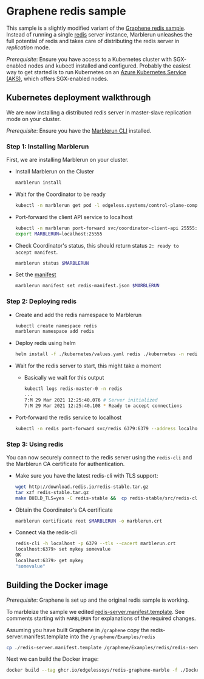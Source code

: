 # Graphene redis sample

This sample is a slightly modified variant of the [Graphene redis sample](https://github.com/oscarlab/graphene/tree/master/Examples/redis).
Instead of running a single [redis](https://redis.io/) server instance, Marblerun unleashes the full potential of redis and takes care of distributing the redis server in *replication* mode.

*Prerequisite*: Ensure you have access to a Kubernetes cluster with SGX-enabled nodes and kubectl installed and configured.
Probably the easiest way to get started is to run Kubernetes on an [Azure Kubernetes Service (AKS)](https://docs.microsoft.com/en-us/azure/confidential-computing/confidential-nodes-aks-get-started), which offers SGX-enabled nodes.
## Kubernetes deployment walkthrough

We are now installing a distributed redis server in master-slave replication mode on your cluster.

*Prerequisite*: Ensure you have the [Marblerun CLI](https://www.marblerun.sh/docs/getting-started/cli/) installed.

### Step 1: Installing Marblerun

First, we are installing Marblerun on your cluster.

* Install Marblerun on the Cluster

    ```bash
    marblerun install
    ```

* Wait for the Coordinator to be ready

    ```bash
    kubectl -n marblerun get pod -l edgeless.systems/control-plane-component=coordinator -o jsonpath="{.items[0].status.phase}"
    ```

* Port-forward the client API service to localhost

    ```bash
    kubectl -n marblerun port-forward svc/coordinator-client-api 25555:25555 --address localhost >/dev/null &
    export MARBLERUN=localhost:25555
    ```

* Check Coordinator's status, this should return status `2: ready to accept manifest`.

    ```bash
    marblerun status $MARBLERUN
    ```

* Set the [manifest](redis-manifest.json)

    ```bash
    marblerun manifest set redis-manifest.json $MARBLERUN
    ```

### Step 2: Deploying redis

* Create and add the redis namespace to Marblerun

    ```bash
    kubectl create namespace redis
    marblerun namespace add redis
    ```

* Deploy redis using helm

    ```bash
    helm install -f ./kubernetes/values.yaml redis ./kubernetes -n redis
    ```

* Wait for the redis server to start, this might take a moment

    * Basically we wait for this output

        ```bash
        kubectl logs redis-master-0 -n redis
        ...
        7:M 29 Mar 2021 12:25:40.076 # Server initialized
        7:M 29 Mar 2021 12:25:40.108 * Ready to accept connections
        ```

* Port-forward the redis service to localhost

    ```bash
    kubectl -n redis port-forward svc/redis 6379:6379 --address localhost >/dev/null &
    ```

### Step 3: Using redis

You can now securely connect to the redis server using the `redis-cli` and the Marblerun CA certificate for authentication.

* Make sure you have the latest redis-cli with TLS support:

    ```bash
    wget http://download.redis.io/redis-stable.tar.gz
    tar xzf redis-stable.tar.gz
    make BUILD_TLS=yes -C redis-stable &&  cp redis-stable/src/redis-cli /usr/local/bin
    ```

* Obtain the Coordinator's CA certificate

    ```bash
    marblerun certificate root $MARBLERUN -o marblerun.crt
    ```

* Connect via the redis-cli

    ```bash
    redis-cli -h localhost -p 6379 --tls --cacert marblerun.crt
    localhost:6379> set mykey somevalue
    OK
    localhost:6379> get mykey
    "somevalue"
    ```

## Building the Docker image

*Prerequisite*: Graphene is set up and the original redis sample is working.

To marbleize the sample we edited [redis-server.manifest.template](redis-server.manifest.template). See comments starting with `MARBLERUN` for explanations of the required changes.

Assuming you have built Graphene in `/graphene` copy the redis-server.manifest.template into the `/graphene/Examples/redis`

```bash
cp ./redis-server.manifest.template /graphene/Examples/redis/redis-server.manifest.template
```

Next we can build the Docker image:

```bash
docker build --tag ghcr.io/edgelesssys/redis-graphene-marble -f ./Dockerfile /graphene
```
